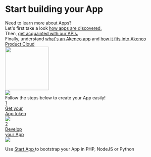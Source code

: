 <h1 class="tutorial-title">Start building your App</h1>

<div class="block-about-app">
    <div class="block-about-app-title">Need to learn more about Apps?</div>
    <div class="block-about-app-row">
        <div class="block-about-app-text">
            <div>Let's first take a look&nbsp;<span class="block-link"><a href="https://apps.akeneo.com/">how apps are discovered.</a></span></div>
            <div>Then,&nbsp;<span class="block-link"><a href="/api-reference-index.html">get acquainted with our APIs.</a></span></div>
            <div>Finally, understand&nbsp;<span class="block-link"><a href="/apps/overview.html#whats-an-akeneo-app">what's an Akeneo app</a></span> and&nbsp;<span class="block-link"><a href="/apps/overview.html#how-apps-fit-into-akeneo-pxm-studio">how it fits into Akeneo Product Cloud</a></span></div>
        </div>
        <div class="block-about-app-img">
            <img src="/img/illustrations/illus--Coding.svg" width="140px">
        </div>
    </div>
</div>

<div class="block-create-app">
  <img class="block-create-app-views" src="/img/illustrations/illus--Views.svg">
  <div class="block-create-app-title">Follow the steps below to create your App easily!</div>
  <div class="block-create-app-row">
    <a href="/tutorials/how-to-get-your-app-token.html" class="next-steps-button">
      <div class="next-steps-button-number">1</div>
      <div class="next-steps-button-text">
        Get your<br>
        App token
      </div>
    </a>
    <div class="arrow-back">
      <img src="/img/icons/icon--arrow-back.svg">
    </div>
    <a href="/tutorials/homepage.html#tags=App Workflow" class="next-steps-button">
      <div class="next-steps-button-number">2</div>
      <div class="next-steps-button-text">
        Develop<br>
        your App
      </div>
    </a>
  </div>
  <div class="block-create-app-row block-create-app-text">
    <img class="block-create-app-github" src="/img/icons/icon--github.png" />
    <p>Use&nbsp;<span class="block-link"><a href="https://github.com/akeneo/sample-apps">Start App </a></span>to bootstrap your App in PHP, NodeJS or Python </p>
  </div>
</div>
